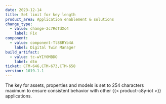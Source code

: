 ```yaml
---
date: 2023-12-14
title: Set limit for key length
product_area: Application enablement & solutions
change_type:
  - value: change-2c7RdTdXo4
    label: Fix
component:
  - value: component-Tl88RYb4A
    label: Digital Twin Manager
build_artifact:
  - value: tc-wYIY0MBDO
    label: dtm
ticket: CTM-646,CTM-673,CTM-658
version: 1019.1.1
---
```

The key for assets, properties and models is set to 254 characters maximum to ensure consistent behavior with other {{< product-c8y-iot >}} applications.
